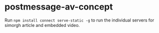 # postmessage-av-concept

Run `npm install connect serve-static -g` to run the individual servers for simorgh article and embedded video.
